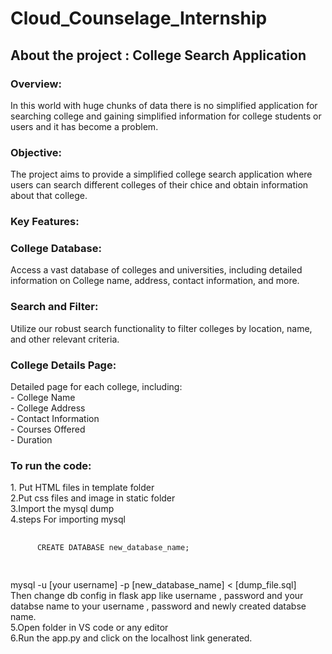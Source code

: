 # Cloud_Counselage_Internship
<h2> About the project : College Search Application</h2>

<h3>Overview:</h3>

<p>In this world with huge chunks of data there is no simplified application for searching college and gaining simplified information for college students or users and it has become a problem. </p>

<h3>Objective:</h3>

<p>The project aims to provide a simplified college search application where users can search different colleges of their chice and obtain information about that college.</p>

<h3>Key Features:</h3>

<p><h3> College Database:</h3> Access a vast database of colleges and universities, including detailed information on College name, address, contact information, and more.<br>
    <h3>Search and Filter:</h3> Utilize our robust search functionality to filter colleges by location, name, and other relevant criteria.<br>
    <h3>College Details Page:</h3> Detailed page for each college, including:<br>
    - College Name<br>
    - College Address<br>
    - Contact Information<br>
    - Courses Offered<br>
    - Duration<br> </p>
<h3>To run the code:</h3>
<p>1. Put HTML files in template folder<br>
   2.Put css files and image in static folder<br>
   3.Import the mysql dump <br>
    4.steps For importing mysql <br>
    <pre>
        <code class="language-SQL">
      CREATE DATABASE new_database_name;
        </code>
      </pre>
      mysql -u [your username] -p [new_database_name] < [dump_file.sql]<br>
      Then change db config in flask app like username , password and your databse name to your username , password and newly created databse name.<br>
   5.Open folder in VS code or any editor<br>
   6.Run the app.py and click on the localhost link generated.<br></p>
